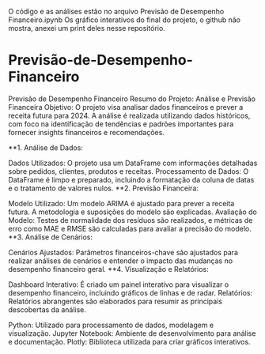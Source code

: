 O código e as análises estão no arquivo Previsão de Desempenho Financeiro.ipynb
Os gráfico interativos do final do projeto, o github não mostra, anexei um print deles nesse repositório.




# Previsão-de-Desempenho-Financeiro
Previsão de Desempenho Financeiro
Resumo do Projeto: Análise e Previsão Financeira
Objetivo: O projeto visa analisar dados financeiros e prever a receita futura para 2024. A análise é realizada utilizando dados históricos, com foco na identificação de tendências e padrões importantes para fornecer insights financeiros e recomendações.

**1. Análise de Dados:

Dados Utilizados: O projeto usa um DataFrame com informações detalhadas sobre pedidos, clientes, produtos e receitas.
Processamento de Dados: O DataFrame é limpo e preparado, incluindo a formatação da coluna de datas e o tratamento de valores nulos.
**2. Previsão Financeira:

Modelo Utilizado: Um modelo ARIMA é ajustado para prever a receita futura. A metodologia e suposições do modelo são explicadas.
Avaliação do Modelo: Testes de normalidade dos resíduos são realizados, e métricas de erro como MAE e RMSE são calculadas para avaliar a precisão do modelo.
**3. Análise de Cenários:

Cenários Ajustados: Parâmetros financeiros-chave são ajustados para realizar análises de cenários e entender o impacto das mudanças no desempenho financeiro geral.
**4. Visualização e Relatórios:

Dashboard Interativo: É criado um painel interativo para visualizar o desempenho financeiro, incluindo gráficos de linhas e de radar.
Relatórios: Relatórios abrangentes são elaborados para resumir as principais descobertas da análise.

Python: Utilizado para processamento de dados, modelagem e visualização.
Jupyter Notebook: Ambiente de desenvolvimento para análise e documentação.
Plotly: Biblioteca utilizada para criar gráficos interativos.
